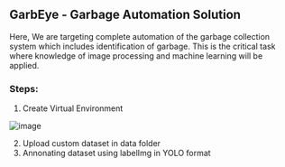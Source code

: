 ## GarbEye - Garbage Automation Solution
Here, We are targeting complete automation of the garbage collection system which includes identification of garbage. This is the critical task where knowledge of image processing and machine learning will be applied. 
### Steps:
1. Create Virtual Environment

![image](https://github.com/DynamVraj/GarbEye/assets/99869914/a077ffcb-537d-48af-9325-1c3296eebcb0)

2. Upload custom dataset in data folder
3. Annonating dataset using labelImg in YOLO format
